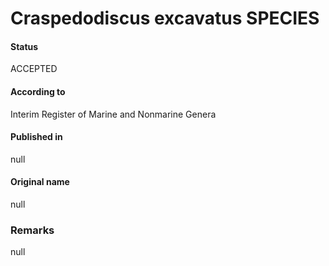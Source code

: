 Craspedodiscus excavatus SPECIES
=======

#### Status
ACCEPTED

#### According to
Interim Register of Marine and Nonmarine Genera

#### Published in
null

#### Original name
null

### Remarks
null
